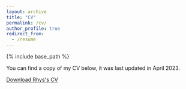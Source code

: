```yaml
---
layout: archive
title: "CV"
permalink: /cv/
author_profile: true
redirect_from:
  - /resume
---
```


{% include base_path %}

You can find a copy of my CV below, it was last updated in April 2023.

[Download Rhys's CV](http://rhysllthomas.github.io/files/Rhys_Thomas_CV_April_23.pdf)
